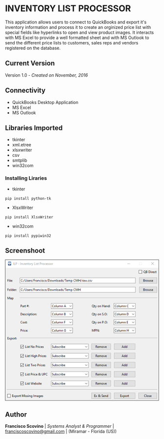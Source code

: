 
# INVENTORY LIST PROCESSOR

This application allows users to connect to QuickBooks and export it's inventory information and process it to create an orginized price list with special fields like hyperlinks to open and view product images. It interacts with MS Excel to provide a well formatted sheet and with MS Outlook to send the different price lists to customers, sales reps and vendors registered on the database.

## Current Version
Version 1.0 - *Created on November, 2016*

## Connectivity

* QuickBooks Desktop Application
* MS Excel
* MS Outlook 

## Libraries Imported

* tkinter
* xml.etree
* xlsxwriter
* csv
* smtplib
* win32com

### Installing Liraries

* tkinter
```
pip install python-tk
```

* XlsxWriter
```
pip install XlsxWriter
```

* win32com
```
pip install pypiwin32
```

## Screenshoot

![Screenshoot](https://github.com/fscovino/Inventory-List-Processor/blob/master/ilp_screenshoot.png)

## Author

**Francisco Scovino** | *Systems Analyst & Programmer* | [franciscoscovino@gmail.com](mailto:franciscoscovino@gmail.com) | (Miramar - Florida (US))